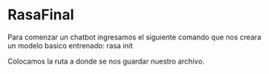 # RasaFinal

Para comenzar un chatbot ingresamos el siguiente comando que nos creara un modelo basico entrenado:
  rasa init
  
Colocamos la ruta a donde se nos guardar nuestro archivo.

